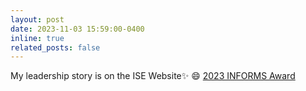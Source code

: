 ```yaml
---
layout: post
date: 2023-11-03 15:59:00-0400
inline: true
related_posts: false
---
```


My leadership story is on the ISE Website✨ 😄 <a href="https://ise.osu.edu/news/2023/11/ohio-state-informs-earns-magna-cum-laude-award">2023 INFORMS Award</a>
